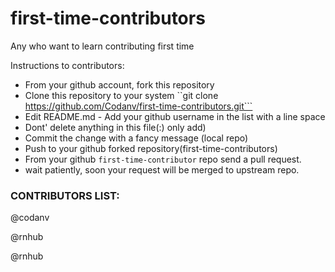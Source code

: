 # first-time-contributors 
Any who want to learn contributing first time

Instructions to contributors: 
- From your github account, fork this repository
- Clone this repository to your system
    ``git clone https://github.com/Codanv/first-time-contributors.git```
- Edit README.md - Add your github username in the list with a line space
- Dont' delete anything in this file(:) only add) 
- Commit the change with a fancy message (local repo)
- Push to your github forked repository(first-time-contributors)
- From your github `first-time-contributor` repo send a pull request.
- wait patiently, soon your request will be merged to upstream repo.


### CONTRIBUTORS LIST:

@codanv

@rnhub

@rnhub


